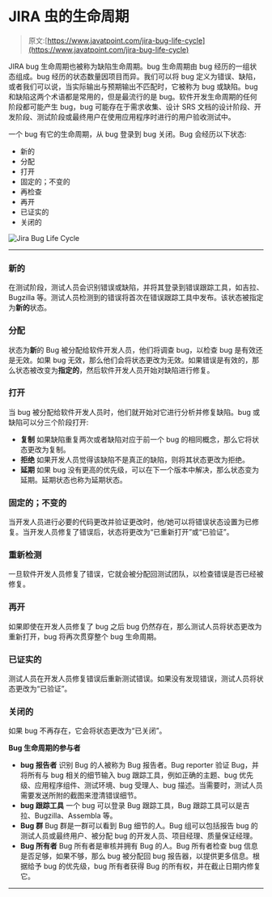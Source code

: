 # JIRA 虫的生命周期

> 原文:[https://www.javatpoint.com/jira-bug-life-cycle](https://www.javatpoint.com/jira-bug-life-cycle)

JIRA bug 生命周期也被称为缺陷生命周期。bug 生命周期由 bug 经历的一组状态组成。bug 经历的状态数量因项目而异。我们可以将 bug 定义为错误、缺陷，或者我们可以说，当实际输出与预期输出不匹配时，它被称为 bug 或缺陷。bug 和缺陷这两个术语都是常用的，但是最流行的是 bug。软件开发生命周期的任何阶段都可能产生 bug，bug 可能存在于需求收集、设计 SRS 文档的设计阶段、开发阶段、测试阶段或最终用户在使用应用程序时进行的用户验收测试中。

一个 bug 有它的生命周期，从 bug 登录到 bug 关闭。Bug 会经历以下状态:

*   新的
*   分配
*   打开
*   固定的；不变的
*   再检查
*   再开
*   已证实的
*   关闭的

![Jira Bug Life Cycle](../Images/ae71e8fb58790819293f92d77b0c2ba0.png)

* * *

### 新的

在测试阶段，测试人员会识别错误或缺陷，并将其登录到错误跟踪工具，如吉拉、Bugzilla 等。测试人员检测到的错误将首次在错误跟踪工具中发布。该状态被指定为**新的**状态。

### 分配

状态为**新**的 Bug 被分配给软件开发人员，他们将调查 bug，以检查 bug 是有效还是无效。如果 bug 无效，那么他们会将状态更改为无效。如果错误是有效的，那么状态被改变为**指定的**，然后软件开发人员开始对缺陷进行修复。

### 打开

当 bug 被分配给软件开发人员时，他们就开始对它进行分析并修复缺陷。bug 或缺陷可以分三个阶段打开:

*   **复制**
    如果缺陷重复两次或者缺陷对应于前一个 bug 的相同概念，那么它将状态更改为复制。
*   **拒绝**
    如果开发人员觉得该缺陷不是真正的缺陷，则将其状态更改为拒绝。
*   **延期**
    如果 bug 没有更高的优先级，可以在下一个版本中解决，那么状态变为延期。延期状态也称为延期状态。

### 固定的；不变的

当开发人员进行必要的代码更改并验证更改时，他/她可以将错误状态设置为已修复。当开发人员修复了错误后，状态将更改为“已重新打开”或“已验证”。

### 重新检测

一旦软件开发人员修复了错误，它就会被分配回测试团队，以检查错误是否已经被修复。

### 再开

如果即使在开发人员修复了 bug 之后 bug 仍然存在，那么测试人员将状态更改为重新打开，bug 将再次贯穿整个 bug 生命周期。

### 已证实的

测试人员在开发人员修复错误后重新测试错误。如果没有发现错误，测试人员将状态更改为“已验证”。

### 关闭的

如果 bug 不再存在，它会将状态更改为“已关闭”。

**Bug 生命周期的参与者**

*   **bug 报告者**
    识别 Bug 的人被称为 Bug 报告者。Bug reporter 验证 Bug，并将所有与 bug 相关的细节输入 bug 跟踪工具，例如正确的主题、bug 优先级、应用程序组件、测试环境、bug 受理人、bug 描述。当需要时，测试人员需要发送所附的截图来澄清错误细节。
*   **bug 跟踪工具**
    一个 bug 可以登录 Bug 跟踪工具，Bug 跟踪工具可以是吉拉、Bugzilla、Assembla 等。
*   **Bug 群**
    Bug 群是一群可以看到 Bug 细节的人。Bug 组可以包括报告 bug 的测试人员或最终用户、被分配 bug 的开发人员、项目经理、质量保证经理。
*   **Bug 所有者**
    Bug 所有者是审核并拥有 Bug 的人。Bug 所有者检查 bug 信息是否足够，如果不够，那么 bug 被分配回 bug 报告器，以提供更多信息。根据给予 bug 的优先级，bug 所有者获得 Bug 的所有权，并在截止日期内修复它。

* * *